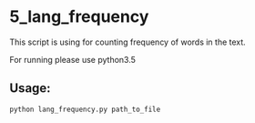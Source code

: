 # 5_lang_frequency

This script is using for counting frequency of words in the text.


For running please use python3.5

## Usage:

```sh
python lang_frequency.py path_to_file
```
